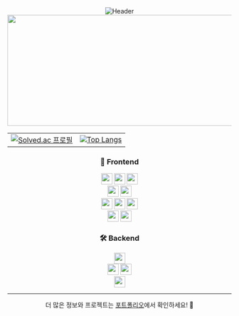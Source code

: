 <div align="center">
  <img src="https://capsule-render.vercel.app/api?type=Rounded&color=gradient&height=120&text=Jun's%20GitHub&fontSize=40&animation=twinkling&fontColor=FFFFFF" alt="Header" />
  <br>
  <div>
    <img src="https://render.gitanimals.org/lines/backbone94?pet-id=622317541046326158&contribution-view=false" width="1000" height="250"/>
  </div>
  
  <table>
    <tr>
      <td>
        <a href="https://solved.ac/backbone94">
          <img src="http://mazassumnida.wtf/api/v2/generate_badge?boj=backbone94" alt="Solved.ac 프로필" />
        </a>
      </td>
      <td>
        <a href="https://github-readme-stats.vercel.app/api/top-langs/?username=backbone94&layout=compact&theme=tokyonight">
          <img src="https://github-readme-stats.vercel.app/api/top-langs/?username=backbone94&layout=compact&theme=tokyonight" alt="Top Langs" />
        </a>
      </td>
    </tr>
  </table>

  ### 🎨 Frontend
  <img src="https://img.shields.io/badge/-HTML5-E34F26?logo=html5&logoColor=white&style=for-the-badge" height="25"/> 
  <img src="https://img.shields.io/badge/-CSS3-1572B6?logo=css3&logoColor=white&style=for-the-badge" height="25"/>
  <img src="https://img.shields.io/badge/-TailwindCSS-06B6D4?logo=tailwindcss&logoColor=white&style=for-the-badge" height="25"/><br/>
  <img src="https://img.shields.io/badge/-JavaScript-F7DF1E?logo=javascript&logoColor=black&style=for-the-badge" height="25"/> 
  <img src="https://img.shields.io/badge/-TypeScript-3178C6?logo=typescript&logoColor=white&style=for-the-badge" height="25"/><br/>
  <img src="https://img.shields.io/badge/-React-61DAFB?logo=react&logoColor=white&style=for-the-badge" height="25"/>
  <img src="https://img.shields.io/badge/-React%20Query-FF4154?logo=reactquery&logoColor=white&style=for-the-badge" height="25"/>
  <img src="https://img.shields.io/badge/-Redux-764ABC?logo=redux&logoColor=white&style=for-the-badge" height="25"/><br/>
  <img src="https://img.shields.io/badge/-Angular-DD0031?logo=angular&logoColor=white&style=for-the-badge" height="25"/>
  <img src="https://img.shields.io/badge/-Next.js-white?logo=next.js&logoColor=black&style=for-the-badge" height="25"/>
  
  ### 🛠️ Backend
  <img src="https://img.shields.io/badge/-Node.js-339933?logo=node.js&logoColor=white&style=for-the-badge" height="25"/><br/>
  <img src="https://img.shields.io/badge/-Java-007396?logo=java&logoColor=white&style=for-the-badge" height="25"/> 
  <img src="https://img.shields.io/badge/-Spring%20Boot-6DB33F?logo=spring-boot&logoColor=white&style=for-the-badge" height="25"/><br/>
  <img src="https://img.shields.io/badge/-MySQL-4479A1?logo=mysql&logoColor=white&style=for-the-badge" height="25"/>

  ---

  더 많은 정보와 프로젝트는 [포트폴리오](https://next-portfolio-orcin-nu.vercel.app/)에서 확인하세요! 👋

</div>
